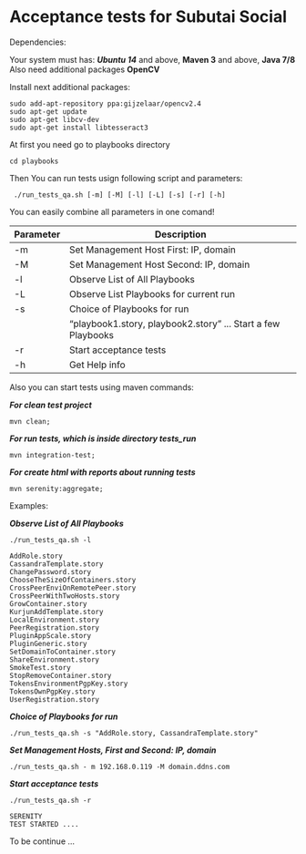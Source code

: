 Acceptance tests for Subutai Social
===================================
Dependencies:

Your system must has: ***Ubuntu 14*** and above, **Maven 3** and above, **Java 7/8**  
Also need additional packages **OpenCV**

Install next additional packages:

```
sudo add-apt-repository ppa:gijzelaar/opencv2.4
sudo apt-get update
sudo apt-get libcv-dev
sudo apt-get install libtesseract3 
```

At first you need go to playbooks directory

``` cd playbooks ```

Then You can run tests usign following script and parameters:

``` ./run_tests_qa.sh [-m] [-M] [-l] [-L] [-s] [-r] [-h]```

You can easily combine all parameters in one comand!

Parameter       | Description 
----------------|----------------------
-m              | Set Management Host First:  IP, domain
-M              | Set Management Host Second: IP, domain
-l              | Observe List of All Playbooks
-L              | Observe List Playbooks for current run
-s              | Choice of Playbooks for run
                | “playbook1.story, playbook2.story” ...  Start a few Playbooks
-r              | Start acceptance tests
-h              | Get Help info

Also you can start tests using maven commands:

***For clean test project***
``` 
mvn clean;  
``` 
***For run tests, which is inside directory tests_run***
```
mvn integration-test; 
```

***For create html with reports about running tests***
```
mvn serenity:aggregate;  
```

Examples:

***Observe List of All Playbooks***
``` 
./run_tests_qa.sh -l 

AddRole.story
CassandraTemplate.story
ChangePassword.story
ChooseTheSizeOfContainers.story
CrossPeerEnviOnRemotePeer.story
CrossPeerWithTwoHosts.story
GrowContainer.story
KurjunAddTemplate.story
LocalEnvironment.story
PeerRegistration.story
PluginAppScale.story
PluginGeneric.story
SetDomainToContainer.story
ShareEnvironment.story
SmokeTest.story
StopRemoveContainer.story
TokensEnvironmentPgpKey.story
TokensOwnPgpKey.story
UserRegistration.story
```
***Choice of Playbooks for run***
```
./run_tests_qa.sh -s "AddRole.story, CassandraTemplate.story"
```
***Set Management Hosts, First and Second:  IP, domain***
```
./run_tests_qa.sh - m 192.168.0.119 -M domain.ddns.com
```
***Start acceptance tests***
```
./run_tests_qa.sh -r

SERENITY 
TEST STARTED ....
```
To be continue ...
